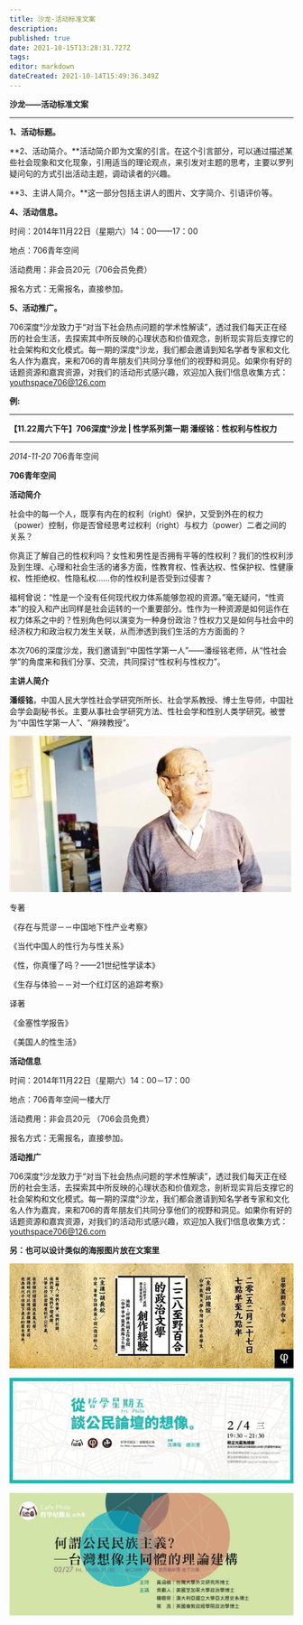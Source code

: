 ```yaml
---
title: 沙龙-活动标准文案
description: 
published: true
date: 2021-10-15T13:28:31.727Z
tags: 
editor: markdown
dateCreated: 2021-10-14T15:49:36.349Z
---
```


**沙龙——活动标准文案**





---





**1、活动标题。**



**2、活动简介。**活动简介即为文案的引言。在这个引言部分，可以通过描述某些社会现象和文化现象，引用适当的理论观点，来引发对主题的思考，主要以罗列疑问句的方式引出活动主题，调动读者的兴趣。      



**3、主讲人简介。**这一部分包括主讲人的图片、文字简介、引语评价等。



**4、活动信息。**



时间：2014年11月22日（星期六）14：00——17：00



地点：706青年空间



活动费用：非会员20元（706会员免费）



报名方式：无需报名，直接参加。



**5、活动推广。**



706深度°沙龙致力于“对当下社会热点问题的学术性解读”，透过我们每天正在经历的社会生活，去探索其中所反映的心理状态和价值观念，剖析现实背后支撑它的社会架构和文化模式。每一期的深度°沙龙，我们都会邀请到知名学者专家和文化名人作为嘉宾，来和706的青年朋友们共同分享他们的视野和洞见。如果你有好的话题资源和嘉宾资源，对我们的活动形式感兴趣，欢迎加入我们!信息收集方式：youthspace706@126.com



**例:**





---

**【11.22周六下午】706深度°沙龙 | 性学系列第一期 潘绥铭：性权利与性权力**





---

*2014-11-20* 706青年空间 



**706青年空间**



**活动简介**



社会中的每一个人，既享有内在的权利（right）保护，又受到外在的权力（power）控制，你是否曾经思考过权利（right）与权力（power）二者之间的关系？



你真正了解自己的性权利吗？女性和男性是否拥有平等的性权利？我们的性权利涉及到生理、心理和社会生活的诸多方面，性教育权、性表达权、性保护权、性健康权、性拒绝权、性隐私权……你的性权利是否受到过侵害？



福柯曾说：“性是一个没有任何现代权力体系能够忽视的资源。”毫无疑问，“性资本”的投入和产出同样是社会运转的一个重要部分。性作为一种资源是如何运作在权力体系之中的？性别角色何以演变为一种身份政治？性权力又是如何与社会中的经济权力和政治权力发生关联，从而渗透到我们生活的方方面面的？



本次706的深度沙龙，我们邀请到“中国性学第一人”——潘绥铭老师，从“性社会学”的角度来和我们分享、交流，共同探讨“性权利与性权力”。



**主讲人简介**



**潘绥铭**，中国人民大学性社会学研究所所长、社会学系教授、博士生导师，中国社会学会副秘书长。主要从事社会学研究方法、性社会学和性别人类学研究。被誉为“中国性学第一人”、“麻辣教授”。



![image](assets/1.jpg)


专著



《存在与荒谬－－中国地下性产业考察》



《当代中国人的性行为与性关系》



《性，你真懂了吗？——21世纪性学读本》



《生存与体验－－对一个红灯区的追踪考察》



译著



《金塞性学报告》



《美国人的性生活》



**活动信息**



时间：2014年11月22日（星期六）14：00－17：00



地点：706青年空间一楼大厅



活动费用：非会员20元 （706会员免费）



报名方式：无需报名，直接参加。



**活动推广**



706深度°沙龙致力于“对当下社会热点问题的学术性解读”，透过我们每天正在经历的社会生活，去探索其中所反映的心理状态和价值观念，剖析现实背后支撑它的社会架构和文化模式。每一期的深度°沙龙，我们都会邀请到知名学者专家和文化名人作为嘉宾，来和706的青年朋友们共同分享他们的视野和洞见。如果你有好的话题资源和嘉宾资源，对我们的活动形式感兴趣，欢迎加入我们!信息收集方式：youthspace706@126.com



**另：也可以设计类似的海报图片放在文案里**



![image](assets/2.jpg)


![image](assets/3.jpg)


![image](assets/4.jpg)

